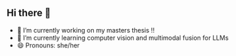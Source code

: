 ## Hi there 👋
- 🔭 I’m currently working on my masters thesis !!
- 🌱 I’m currently learning computer vision and multimodal fusion for LLMs
- 😄 Pronouns: she/her
<!--
**si-rui126/si-rui126** is a ✨ _special_ ✨ repository because its `README.md` (this file) appears on your GitHub profile.

Here are some ideas to get you started:

- 🔭 I’m currently working on ...
- 🌱 I’m currently learning ...
- 👯 I’m looking to collaborate on ...
- 🤔 I’m looking for help with ...
- 💬 Ask me about ...
- 📫 How to reach me: ...
- 😄 Pronouns: ...
- ⚡ Fun fact: ...
-->

